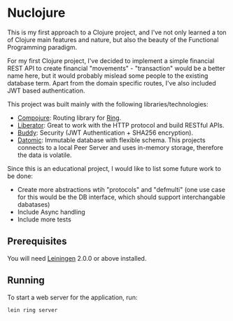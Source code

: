 # Nuclojure

This is my first approach to a Clojure project, and I've not only learned a ton of Clojure main features and nature, but also the beauty of the Functional Programming paradigm.

For my first Clojure project, I've decided to implement a simple financial REST API to create financial "movements" - "transaction" would be a better name here, but it would probably mislead some people to the existing database term. Apart from the domain specific routes, I've also included JWT based authentication.

This project was built mainly with the following libraries/technologies:

- [Compojure](https://github.com/weavejester/compojure): Routing library for [Ring](https://github.com/ring-clojure/ring).
- [Liberator](https://github.com/clojure-liberator/liberator): Great to work with the HTTP protocol and build RESTful APIs.
- [Buddy](https://github.com/funcool/buddy): Security (JWT Authentication + SHA256 encryption).
- [Datomic](https://www.datomic.com/): Immutable database with flexible schema. This projects connects to a local Peer Server and uses in-memory storage, therefore the data is volatile.

Since this is an educational project, I would like to list some future work to be done:

- Create more abstractions wtih "protocols" and "defmulti" (one use case for this would be the DB interface, which should support interchangable dabatases)
- Include Async handling
- Include more tests


## Prerequisites

You will need [Leiningen][] 2.0.0 or above installed.

[leiningen]: https://github.com/technomancy/leiningen


## Running

To start a web server for the application, run:

    lein ring server
